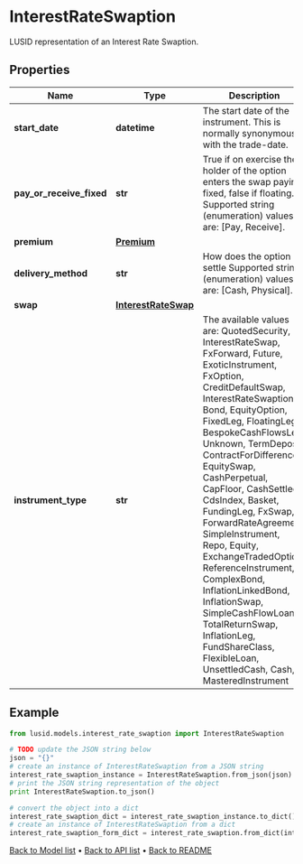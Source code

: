 # InterestRateSwaption

LUSID representation of an Interest Rate Swaption.

## Properties
Name | Type | Description | Notes
------------ | ------------- | ------------- | -------------
**start_date** | **datetime** | The start date of the instrument. This is normally synonymous with the trade-date. | 
**pay_or_receive_fixed** | **str** | True if on exercise the holder of the option enters the swap paying fixed, false if floating.    Supported string (enumeration) values are: [Pay, Receive]. | 
**premium** | [**Premium**](Premium.md) |  | [optional] 
**delivery_method** | **str** | How does the option settle    Supported string (enumeration) values are: [Cash, Physical]. | 
**swap** | [**InterestRateSwap**](InterestRateSwap.md) |  | 
**instrument_type** | **str** | The available values are: QuotedSecurity, InterestRateSwap, FxForward, Future, ExoticInstrument, FxOption, CreditDefaultSwap, InterestRateSwaption, Bond, EquityOption, FixedLeg, FloatingLeg, BespokeCashFlowsLeg, Unknown, TermDeposit, ContractForDifference, EquitySwap, CashPerpetual, CapFloor, CashSettled, CdsIndex, Basket, FundingLeg, FxSwap, ForwardRateAgreement, SimpleInstrument, Repo, Equity, ExchangeTradedOption, ReferenceInstrument, ComplexBond, InflationLinkedBond, InflationSwap, SimpleCashFlowLoan, TotalReturnSwap, InflationLeg, FundShareClass, FlexibleLoan, UnsettledCash, Cash, MasteredInstrument | 

## Example

```python
from lusid.models.interest_rate_swaption import InterestRateSwaption

# TODO update the JSON string below
json = "{}"
# create an instance of InterestRateSwaption from a JSON string
interest_rate_swaption_instance = InterestRateSwaption.from_json(json)
# print the JSON string representation of the object
print InterestRateSwaption.to_json()

# convert the object into a dict
interest_rate_swaption_dict = interest_rate_swaption_instance.to_dict()
# create an instance of InterestRateSwaption from a dict
interest_rate_swaption_form_dict = interest_rate_swaption.from_dict(interest_rate_swaption_dict)
```
[Back to Model list](../README.md#documentation-for-models) &#8226; [Back to API list](../README.md#documentation-for-api-endpoints) &#8226; [Back to README](../README.md)


